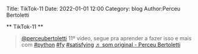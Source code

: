 Title: TikTok-11
Date: 2022-01-01 12:00
Category: blog
Author:Perceu Bertoletti

** TikTok-11 **

<blockquote class="tiktok-embed" cite="https://www.tiktok.com/@perceubertoletti/video/7048733487259487493" data-video-id="7048733487259487493" style="max-width: 605px;min-width: 325px;" > <section> <a target="_blank" title="@perceubertoletti" href="https://www.tiktok.com/@perceubertoletti">@perceubertoletti</a> 11º video, segue pra aprender a fazer isso e mais com <a title="python" target="_blank" href="https://www.tiktok.com/tag/python">#python</a> <a title="fy" target="_blank" href="https://www.tiktok.com/tag/fy">#fy</a> <a title="satisfying" target="_blank" href="https://www.tiktok.com/tag/satisfying">#satisfying</a> <a target="_blank" title="♬ som original - Perceu Bertoletti" href="https://www.tiktok.com/music/som-original-7048733447808633605">♬ som original - Perceu Bertoletti</a> </section> </blockquote> <script async src="https://www.tiktok.com/embed.js"></script>